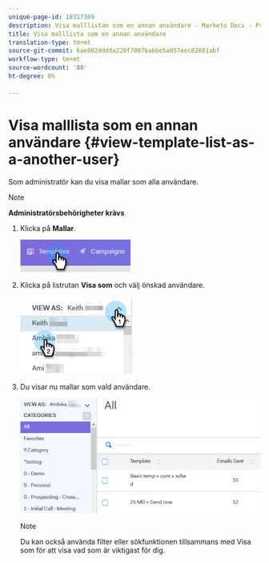 ```yaml
---
unique-page-id: 18317369
description: Visa malllistan som en annan användare - Marketo Docs - Produktdokumentation
title: Visa malllista som en annan användare
translation-type: tm+mt
source-git-commit: 6ae882dddda220f7067babbe5a057eec82601abf
workflow-type: tm+mt
source-wordcount: '80'
ht-degree: 0%

---
```



# Visa malllista som en annan användare {#view-template-list-as-a-another-user}

Som administratör kan du visa mallar som alla användare.

>[!NOTE]
>
>**Administratörsbehörigheter krävs**

1. Klicka på **Mallar**.

   ![](assets/one.png)

1. Klicka på listrutan **Visa som** och välj önskad användare.

   ![](assets/two.png)

1. Du visar nu mallar som vald användare.

   ![](assets/three.png)

   >[!NOTE]
   >
   >Du kan också använda filter eller sökfunktionen tillsammans med Visa som för att visa vad som är viktigast för dig.

